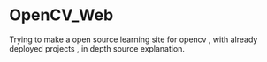 # OpenCV_Web
Trying to make a open source learning site for opencv , with already deployed projects , in depth source explanation.
